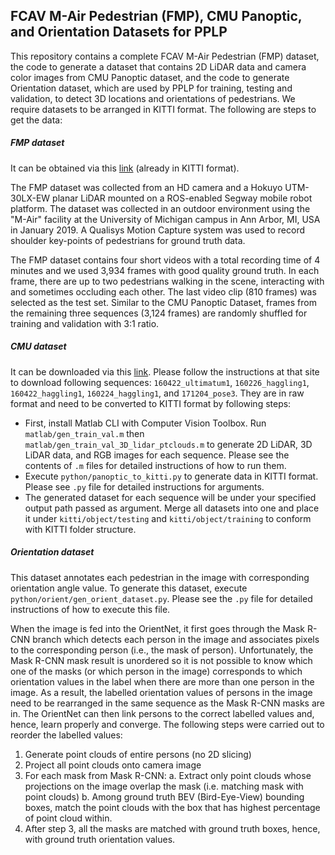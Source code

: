 ## FCAV M-Air Pedestrian (FMP), CMU Panoptic, and Orientation Datasets for PPLP

This repository contains a complete FCAV M-Air Pedestrian (FMP) dataset, the code to generate a dataset that contains 2D LiDAR data and camera color images from CMU Panoptic dataset, and the code to generate Orientation dataset, which are used by PPLP for training, testing and validation, to detect 3D locations and orientations of pedestrians. We require datasets to be arranged in KITTI format. The following are steps to get the data:

##### FMP dataset

It can be obtained via this [link](https://drive.google.com/open?id=13wOtYRuulcZwcItULLmrLc5jxNUIHoG_) (already in KITTI format).

The FMP dataset was collected from an HD camera and a Hokuyo UTM-30LX-EW planar LiDAR mounted on a ROS-enabled Segway mobile robot platform. The dataset was collected in an outdoor environment using the "M-Air" facility at the University of Michigan campus in Ann Arbor, MI, USA in January 2019. A Qualisys Motion Capture system was used to record shoulder key-points of pedestrians for ground truth data. 

The FMP dataset contains four short videos with a total recording time of 4 minutes and we used 3,934 frames with good quality ground truth. In each frame, there are up to two pedestrians walking in the scene, interacting with and sometimes occluding each other. The last video clip (810 frames) was selected as the test set. Similar to the CMU Panoptic Dataset, frames from the remaining three sequences (3,124 frames) are randomly shuffled for training and validation with 3:1 ratio.

##### CMU dataset

It can be downloaded via this [link](http://domedb.perception.cs.cmu.edu/dataset.html). Please follow the instructions at that site to download following sequences: `160422_ultimatum1`, `160226_haggling1`, `160422_haggling1`, `160224_haggling1`, and `171204_pose3`. They are in raw format and need to be converted to KITTI format by following steps: 

- First, install Matlab CLI with Computer Vision Toolbox. Run `matlab/gen_train_val.m` then `matlab/gen_train_val_3D_lidar_ptclouds.m` to generate 2D LiDAR, 3D LiDAR data, and RGB images for each sequence. Please see the contents of `.m` files for detailed instructions of how to run them.
- Execute `python/panoptic_to_kitti.py` to generate data in KITTI format.  Please see `.py` file for detailed instructions for arguments.
- The generated dataset for each sequence will be under your specified output path passed as argument. Merge all datasets into one and place it under `kitti/object/testing` and `kitti/object/training` to conform with KITTI folder structure.

##### Orientation dataset

This dataset annotates each pedestrian in the image with corresponding orientation angle value.
To generate this dataset, execute `python/orient/gen_orient_dataset.py`. Please see the `.py` file for detailed instructions of how to execute this file.

When the image is fed into the OrientNet, it first goes through the Mask R-CNN branch which detects each person in the image and associates pixels to the corresponding person (i.e., the mask of person). Unfortunately, the Mask R-CNN mask result is unordered so it is not possible to know which one of the masks (or which person in the image) corresponds to which orientation values in the label when there are more than one person in the image. As a result, the labelled orientation values of persons in the image need to be rearranged in the same sequence as the Mask R-CNN masks are in. The OrientNet can then link persons to the correct labelled values and, hence, learn properly and converge. The following steps were carried out to reorder the labelled values: 

1. Generate point clouds of entire persons (no 2D slicing)
2. Project all point clouds onto camera image
3. For each mask from Mask R-CNN:
    a. Extract only point clouds whose projections on the image overlap the mask (i.e. matching mask with point clouds)
	b. Among ground truth BEV (Bird-Eye-View) bounding boxes, match the point clouds with the box that has highest percentage of point cloud within.
4. After step 3, all the masks are matched with ground truth boxes, hence, with ground truth orientation values.

